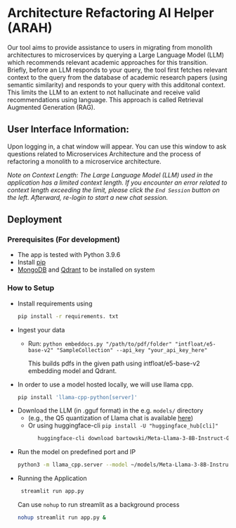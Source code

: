 # Architecture Refactoring AI Helper (ARAH)
Our tool aims to provide assistance to users in migrating from monolith architectures to microservices by querying a Large Language Model (LLM) which recommends relevant academic approaches for this transition. Briefly, before an LLM responds to your query, the tool first fetches relevant context to the query from the database of academic research papers (using semantic similarity) and responds to your query with this additonal context. This limits the LLM to an extent to not hallucinate and receive valid recommendations using language. This approach is called Retrieval Augmented Generation (RAG). 

## User Interface Information: 
Upon logging in, a chat window will appear. You can use this window to ask questions related to Microservices Architecture and the process of refactoring a monolith to a microservice architecture.

*Note on Context Length:
The Large Language Model (LLM) used in the application has a limited context length. If you encounter an error related to context length exceeding the limit, please click the `End Session` button on the left. Afterward, re-login to start a new chat session.*

## Deployment

### Prerequisites (For development)
- The app is tested with Python 3.9.6
- Install [pip](https://pip.pypa.io/en/stable/installation/)
- [MongoDB](https://www.mongodb.com/docs/manual/installation/) and [Qdrant](https://qdrant.tech/documentation/guides/installation/) to be installed on system 

### How to Setup

- Install requirements using 
   ```sh
   pip install -r requirements. txt
   ```
- Ingest your data
  - Run: `python embeddocs.py "/path/to/pdf/folder" "intfloat/e5-base-v2" "SampleCollection" --api_key "your_api_key_here"`

    This builds pdfs in the given path using intfloat/e5-base-v2 embedding model and Qdrant.
- In order to use a model hosted locally, we will use llama cpp.
  ```sh
  pip install 'llama-cpp-python[server]'
  ```
- Download the LLM (in .gguf format) in the e.g. `models/` directory 
  - (e.g., the Q5 quantization of Llama chat is available [here](https://huggingface.co/bartowski/Meta-Llama-3-8B-Instruct-GGUF/resolve/main/Meta-Llama-3-8B-Instruct-Q5_K_M.gguf?download=true)) 
  - Or using huggingface-cli `pip install -U "huggingface_hub[cli]"`
    ```sh
       huggingface-cli download bartowski/Meta-Llama-3-8B-Instruct-GGUF Meta-Llama-3-8B-Instruct-Q5_K_M.gguf --local-dir ~/models --local-dir-use-symlinks False
    ```
- Run the model on predefined port and IP
  ```sh
  python3 -m llama_cpp.server --model ~/models/Meta-Llama-3-8B-Instruct-Q5_K_M.gguf --port <PORT> --host <Insert IP> --n_ctx 8000 --chat_format chatml
  ```
- Running the Application
    ```sh
     streamlit run app.py
     ```
   Can use `nohup` to run streamlit as a background process
    ```sh
    nohup streamlit run app.py &
    ```


